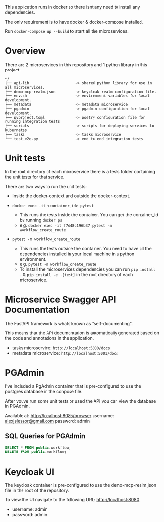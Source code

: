 This application runs in docker so there isnt any need to install any dependencies.

The only requirement is to have docker & docker-compose installed.

Run `docker-compose up --build` to start all the microservices.

# Overview

There are 2 microservices in this repository and 1 python library in this project.
```
~/
├── api-lib                     -> shared python library for use in all microservices.
├── demo-mcp-realm.json         -> keycloak realm configuration file.
├── env.sh                      -> environment variables for local development.
├── metadata                    -> metadata microservice
├── pgadmin                     -> pgadmin configuration for local development.
├── pyproject.toml              -> poetry configuration file for running integration tests
├── scripts                     -> scripts for deploying services to kubernetes
├── tasks                       -> tasks microservice
└── test_e2e.py                 -> end to end integration tests
```
# Unit tests
In the root directory of each microservice there is a tests folder containing the  unit tests for that service.

There are two ways to run the unit tests:
- Inside the docker-context and outside the docker-context.

- `docker exec -it <container_id> pytest`
  - This runs the tests inside the container. You can get the container_id by running `docker ps`
  - e.g. `docker exec -it f7d48c196b37 pytest -m workflow_create_route`
- `pytest -m workflow_create_route`
  - This runs the tests outside the container. You need to have all the dependencies installed in your local machine in a python environment.
  - e.g. `pytest -m workflow_create_route`
  - To install the microservices dependencies you can run `pip install .` & `pip install -e .[test]` in the root directory of each microservice.


# Microservice Swagger API Documentation
The FastAPI framework is whats known as "self-documenting".

This means that the API documentation is automatically generated based on the code and annotations in the application.
- tasks microservice: `http://localhost:5000/docs`
- metadata microservice: `http://localhost:5001/docs`

# PGAdmin
I've included a PgAdmin container that is pre-configured to use the postgres database in the conpose file.

After youve run some unit tests or used the API you can view the database in PGAdmin.

Available at: [http://localhost:8085/browser](http://localhost:8085/browser)
username: alexjslessor@gmail.com
password: admin

## SQL Queries for PGAdmin
```sql
SELECT * FROM public.workflow;
DELETE FROM public.workflow;
```

# Keycloak UI
The keycloak container is pre-configured to use the demo-mcp-realm.json file in the root of the repository.

To view the UI navigate to the following URL: [http://localhost:8080](http://localhost:8080)

- username: admin
- password: admin




